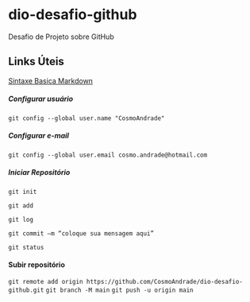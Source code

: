 # dio-desafio-github
Desafio de Projeto sobre GitHub

## Links Úteis

[Sintaxe Basica Markdown](https://www.markdownguide.org/basic-syntax/)

##### Configurar usuário

`git config --global user.name "CosmoAndrade"`

#####  Configurar e-mail

`git config --global user.email cosmo.andrade@hotmail.com`



##### Iniciar Repositório

`git init`

`git add`

`git log`

`git commit –m “coloque sua mensagem aqui”`

`git status`

#### Subir repositório


`git remote add origin https://github.com/CosmoAndrade/dio-desafio-github.git`
`git branch -M main`
`git push -u origin main`
